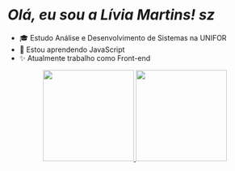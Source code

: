 <h1><em>Olá, eu sou a Lívia Martins! sz</em></h1>

- 🎓 Estudo Análise e Desenvolvimento de Sistemas na UNIFOR
- 🌱 Estou aprendendo JavaScript
- ✨ Atualmente trabalho como Front-end

<div align="center">
  <a href="https://github.com/LiviaMartinss">
  <img height="180em" src="https://github-readme-stats.vercel.app/api?username=LiviaMartinss&show_icons=true&theme=dracula&include_all_commits=true&count_private=true"/>
  <img height="180em" src="https://github-readme-stats.vercel.app/api/top-langs/?username=LiviaMartinss&layout=compact&langs_count=7&theme=dracula"/>
</div>

